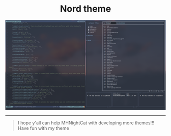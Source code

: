 <div align="center">

# Nord theme

![](/asset/demo.png)

</div>

---
>I hope y'all can help MHNightCat with developing more themes!!! Have fun with my theme